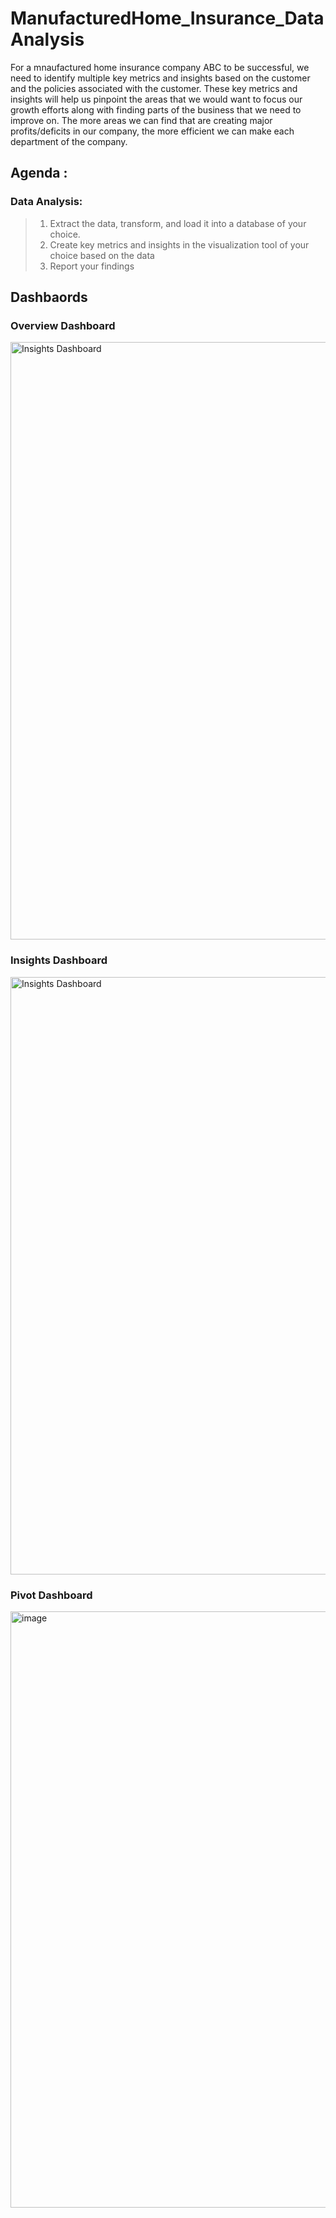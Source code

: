 # ManufacturedHome_Insurance_DataAnalysis

For a mnaufactured home insurance company ABC to be successful, we need to identify multiple key metrics and insights based on
 the customer and the policies associated with the customer. These key metrics and insights will
 help us pinpoint the areas that we would want to focus our growth efforts along with finding parts
 of the business that we need to improve on. The more areas we can find that are creating major
 profits/deficits in our company, the more efficient we can make each department of the
 company.

## Agenda :
 ### Data Analysis:
 > 1. Extract the data, transform, and load it into a database of your choice.
 > 2. Create key metrics and insights in the visualization tool of your choice based on
 the data
 > 3. Report your findings

## Dashbaords

### Overview Dashboard
<img width="956" alt="Insights Dashboard" src="https://github.com/sirrikademani/ManufacturedHome_Insurance_DataAnalysis/assets/120608084/b3e1464f-f9f5-40fc-965c-901b23074d6f">

### Insights Dashboard
<img width="956" alt="Insights Dashboard" src="https://github.com/sirrikademani/ManufacturedHome_Insurance_DataAnalysis/assets/120608084/b5c64675-f661-4fb9-9895-9fbd82b3bf32">

### Pivot Dashboard
<img width="954" alt="image" src="https://github.com/sirrikademani/ManufacturedHome_Insurance_DataAnalysis/assets/120608084/a4c77336-b417-4fb0-bc07-430880fc64b2">
